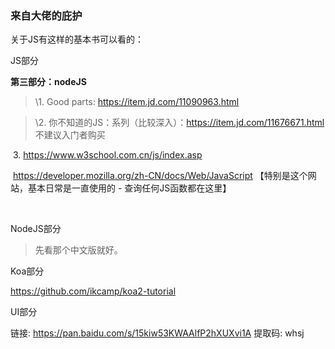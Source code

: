 ### 来自大佬的庇护

关于JS有这样的基本书可以看的：

JS部分

**第三部分：nodeJS**

> \1. Good parts: https://item.jd.com/11090963.html

> \2. 你不知道的JS：系列（比较深入）：https://item.jd.com/11676671.html 不建议入门者购买

​	3. https://www.w3school.com.cn/js/index.asp

​	  https://developer.mozilla.org/zh-CN/docs/Web/JavaScript 【特别是这个网站，基本日常是一直使用的 - 查询任何JS函数都在这里】

​      

NodeJS部分

> 

> 

> 先看那个中文版就好。

Koa部分

  https://github.com/ikcamp/koa2-tutorial

UI部分

链接: https://pan.baidu.com/s/15kiw53KWAAlfP2hXUXvi1A 提取码: whsj 